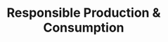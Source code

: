 ---
type: topic
title: Responsible Production & Consumption
description: A description of the dataset and the relavent topic
imageSource: https://www.un.org/sustainabledevelopment/wp-content/uploads/2018/05/E_SDG-goals_icons-individual-rgb-12.png
weight: 12
---